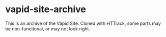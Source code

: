 # vapid-site-archive
This is an archive of the Vapid Site. Cloned with HTTrack, some parts may be non-functional, or may not look right.
